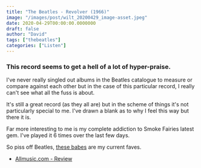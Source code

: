 ```yaml
---
title: "The Beatles - Revolver (1966)"
image: "/images/post/wilt_20200429_image-asset.jpeg"
date: 2020-04-29T00:00:00.0000000
draft: false
author: "David"
tags: ["thebeatles"]
categories: ["Listen"]
---
```

### This record seems to get a hell of a lot of hyper-praise.    
  
I've never really singled out albums in the Beatles catalogue to measure or compare against each other but in the case of this particular record, I really can't see what all the fuss is about.   
  
It's still a great record (as they all are) but in the scheme of things it's not particularly special to me. I've drawn a blank as to why I feel this way but there it is.     
  
Far more interesting to me is my complete addiction to Smoke Fairies latest gem. I've played it 6 times over the last few days.   
  
So piss off Beatles, [these babes](https://www.shutupandlisten.co.nz/what-im-listening-too/2020/4/26/smoke-fairies-darkness-brings-the-wonders-home-2020) are my current faves.  

-  [Allmusic.com - Review](https://www.allmusic.com/album/revolver-mw0000189174)